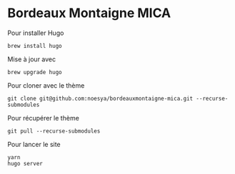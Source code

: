 # Bordeaux Montaigne MICA

Pour installer Hugo
```
brew install hugo
```
Mise à jour avec
```
brew upgrade hugo
```


Pour cloner avec le thème
```
git clone git@github.com:noesya/bordeauxmontaigne-mica.git --recurse-submodules
```
Pour récupérer le thème
```
git pull --recurse-submodules
```


Pour lancer le site
```
yarn
hugo server
```
